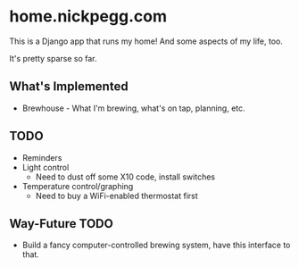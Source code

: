 # home.nickpegg.com

This is a Django app that runs my home! And some aspects of my life, too. 

It's pretty sparse so far.

## What's Implemented

* Brewhouse - What I'm brewing, what's on tap, planning, etc. 

## TODO

* Reminders
* Light control 
    * Need to dust off some X10 code, install switches
* Temperature control/graphing 
    * Need to buy a WiFi-enabled thermostat first

## Way-Future TODO

* Build a fancy computer-controlled brewing system, have this interface to that.
